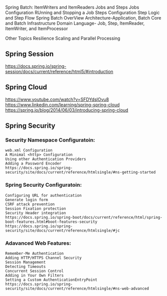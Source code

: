 Spring Batch:
	ItemWriters and ItemReaders
	Jobs and Steps
		Jobs Configuration
		RUnning and Stopping a Job
		Steps Configuration
		Step Logic and Step Flow
	Spring Batch OverView
		Architecture-Application, Batch Core and Batch Infrastructure
		Domain Language- Job, Step, ItemReader, ItemWriter, and ItemProcessor
		
Other Topics
	Resilience
	Scaling and Parallel Processing
	
	
## Spring Session
https://docs.spring.io/spring-session/docs/current/reference/html5/#introduction

## Spring Cloud
https://www.youtube.com/watch?v=SFDYdslOvu8
https://www.linkedin.com/learning/spring-spring-cloud
https://spring.io/blog/2014/06/03/introducing-spring-cloud

## Spring Security
### Security Namespace Configuratoin:
	web.xml Configuration
	A Minimal <http> Configuration
	Using other Authentication Providers
	Adding a Password Encoder
	https://docs.spring.io/spring-security/site/docs/current/reference/htmlsingle/#ns-getting-started

### Spring Security Configuratoin:
	Configuring URL for authentication
	Generate login form
	CSRF attack prevention
	Session Fixation protection
	Security Header integration
	https://docs.spring.io/spring-boot/docs/current/reference/html/spring-boot-features.html#boot-features-security
	https://docs.spring.io/spring-security/site/docs/current/reference/htmlsingle/#jc

### Adavanced Web Features:
	Remember-Me Authentication
	Adding HTTP/HTTPS Channel Security
	Session Management
	Detecting Timeouts
	Concurrent Session Control
	Adding in Your Own Filters
	Setting a Custom AuthenticationEntryPoint
	https://docs.spring.io/spring-security/site/docs/current/reference/htmlsingle/#ns-web-advanced
	

	
